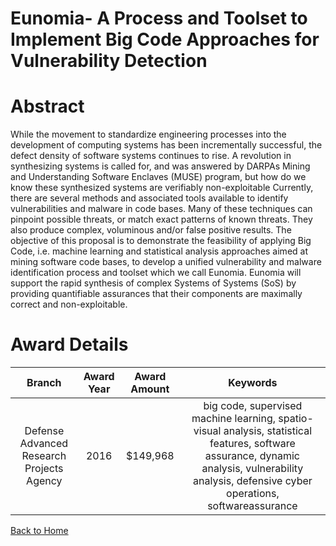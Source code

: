 
Eunomia- A Process and Toolset to Implement Big Code Approaches for Vulnerability Detection
===========================================================================================

# Abstract


While the movement to standardize engineering processes into the development of computing systems has been incrementally successful, the defect density of software systems continues to rise. A revolution in synthesizing systems is called for, and was answered by DARPAs Mining and Understanding Software Enclaves (MUSE) program, but how do we know these synthesized systems are verifiably non-exploitable Currently, there are several methods and associated tools available to identify vulnerabilities and malware in code bases. Many of these techniques can pinpoint possible threats, or match exact patterns of known threats. They also produce complex, voluminous and/or false positive results. The objective of this proposal is to demonstrate the feasibility of applying Big Code, i.e. machine learning and statistical analysis approaches aimed at mining software code bases, to develop a unified vulnerability and malware identification process and toolset which we call Eunomia. Eunomia will support the rapid synthesis of complex Systems of Systems (SoS) by providing quantifiable assurances that their components are maximally correct and non-exploitable.  

# Award Details

|Branch|Award Year|Award Amount|Keywords|
| :---: | :---: | :---: | :---: |
|Defense Advanced Research Projects Agency|2016|$149,968|big code, supervised machine learning, spatio-visual analysis, statistical features, software  assurance, dynamic analysis, vulnerability analysis, defensive cyber operations, softwareassurance|
  
  


[Back to Home](https://github.com/chrischow/dod_sbir_awards/CC/#1186)